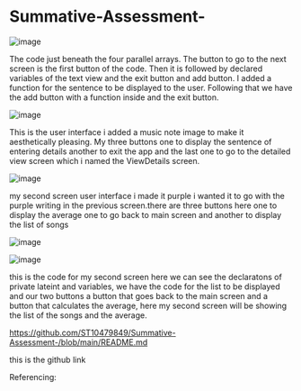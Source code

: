 # Summative-Assessment-
![image](https://github.com/user-attachments/assets/d076b3c9-a36c-47fa-8132-ebf1e5b2e46e)

The code just beneath the four parallel arrays. The button to go to the next screen is the first button of the code. Then it is followed by declared variables of the text view and the exit button and add button. I added a function for the sentence to be displayed to the 
user. Following that we have the add button with a function inside and the exit button. 

![image](https://github.com/user-attachments/assets/31df05ba-1891-4978-8430-66d5172db7cd)

This is the user interface i added a music note image to make it aesthetically pleasing. My three buttons one to display the sentence of entering details another to exit the app and the last one to go to the detailed view screen which i named the ViewDetails screen. 

![image](https://github.com/user-attachments/assets/e9987016-1c77-4285-8f0d-f33fad28652a)

my second screen user interface i made it purple i wanted it to go with the purple writing in the previous screen.there are three buttons here one to display the average one to go back to main screen and another to display the list of songs  

![image](https://github.com/user-attachments/assets/a687b626-c67a-4a98-afa9-1b93b90d0891)

![image](https://github.com/user-attachments/assets/dd79ff97-0f5d-47eb-93d4-230994c6192f)

this is the code for my second screen here we can see the declaratons of private lateint and variables, we have the code for the list to be displayed and our two buttons a button that goes back to the main screen and a button that calculates the average, here my second screen will be showing the list of the songs and the average.

https://github.com/ST10479849/Summative-Assessment-/blob/main/README.md

this is the github link 




















Referencing:   




